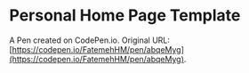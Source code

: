 # Personal Home Page  Template

A Pen created on CodePen.io. Original URL: [https://codepen.io/FatemehHM/pen/abqeMyg](https://codepen.io/FatemehHM/pen/abqeMyg).

